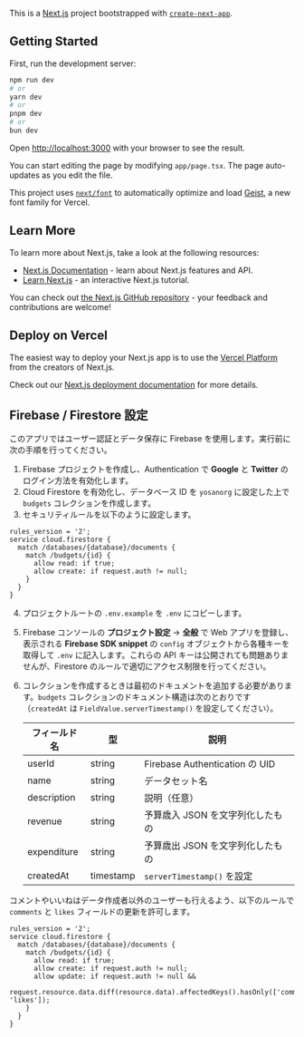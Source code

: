 This is a [Next.js](https://nextjs.org) project bootstrapped with [`create-next-app`](https://nextjs.org/docs/app/api-reference/cli/create-next-app).

## Getting Started

First, run the development server:

```bash
npm run dev
# or
yarn dev
# or
pnpm dev
# or
bun dev
```

Open [http://localhost:3000](http://localhost:3000) with your browser to see the result.

You can start editing the page by modifying `app/page.tsx`. The page auto-updates as you edit the file.

This project uses [`next/font`](https://nextjs.org/docs/app/building-your-application/optimizing/fonts) to automatically optimize and load [Geist](https://vercel.com/font), a new font family for Vercel.

## Learn More

To learn more about Next.js, take a look at the following resources:

- [Next.js Documentation](https://nextjs.org/docs) - learn about Next.js features and API.
- [Learn Next.js](https://nextjs.org/learn) - an interactive Next.js tutorial.

You can check out [the Next.js GitHub repository](https://github.com/vercel/next.js) - your feedback and contributions are welcome!

## Deploy on Vercel

The easiest way to deploy your Next.js app is to use the [Vercel Platform](https://vercel.com/new?utm_medium=default-template&filter=next.js&utm_source=create-next-app&utm_campaign=create-next-app-readme) from the creators of Next.js.

Check out our [Next.js deployment documentation](https://nextjs.org/docs/app/building-your-application/deploying) for more details.

## Firebase / Firestore 設定

このアプリではユーザー認証とデータ保存に Firebase を使用します。実行前に次の手順を行ってください。

1. Firebase プロジェクトを作成し、Authentication で **Google** と **Twitter** のログイン方法を有効化します。
2. Cloud Firestore を有効化し、データベース ID を `yosanorg` に設定した上で `budgets` コレクションを作成します。
3. セキュリティルールを以下のように設定します。

```text
rules_version = '2';
service cloud.firestore {
  match /databases/{database}/documents {
    match /budgets/{id} {
      allow read: if true;
      allow create: if request.auth != null;
    }
  }
}
```

4. プロジェクトルートの `.env.example` を `.env` にコピーします。
5. Firebase コンソールの **プロジェクト設定** → **全般** で Web アプリを登録し、表示される **Firebase SDK snippet** の `config` オブジェクトから各種キーを取得して `.env` に記入します。これらの API キーは公開されても問題ありませんが、Firestore のルールで適切にアクセス制限を行ってください。
6. コレクションを作成するときは最初のドキュメントを追加する必要があります。`budgets` コレクションのドキュメント構造は次のとおりです（`createdAt` は `FieldValue.serverTimestamp()` を設定してください）。

   | フィールド名  | 型        | 説明                             |
   | ------------ | --------- | -------------------------------- |
   | userId       | string    | Firebase Authentication の UID   |
   | name         | string    | データセット名                   |
   | description  | string    | 説明（任意）                     |
   | revenue      | string    | 予算歳入 JSON を文字列化したもの |
   | expenditure  | string    | 予算歳出 JSON を文字列化したもの |
   | createdAt    | timestamp | `serverTimestamp()` を設定        |

コメントやいいねはデータ作成者以外のユーザーも行えるよう、以下のルールで
`comments` と `likes` フィールドの更新を許可します。

```text
rules_version = '2';
service cloud.firestore {
  match /databases/{database}/documents {
    match /budgets/{id} {
      allow read: if true;
      allow create: if request.auth != null;
      allow update: if request.auth != null &&
        request.resource.data.diff(resource.data).affectedKeys().hasOnly(['comments', 'likes']);
    }
  }
}
```
